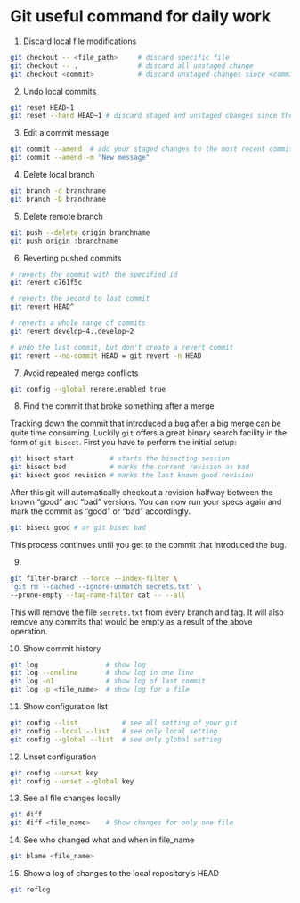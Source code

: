 # Git useful command for daily work

1. Discard local file modifications

```bash
git checkout -- <file_path>     # discard specific file
git checkout -- .               # discard all unstaged change
git checkout <commit>           # discard unstaged changes since <commit>.
```

2. Undo local commits

```bash
git reset HEAD~1
git reset --hard HEAD~1 # discard staged and unstaged changes since the most recent commit.
```

3. Edit a commit message

```bash
git commit --amend  # add your staged changes to the most recent commit
git commit --amend -m "New message"
```

4. Delete local branch

```bash
git branch -d branchname
git branch -D branchname
```

5. Delete remote branch

```bash
git push --delete origin branchname
git push origin :branchname
```

6. Reverting pushed commits

```bash
# reverts the commit with the specified id
git revert c761f5c

# reverts the second to last commit
git revert HEAD^

# reverts a whole range of commits
git revert develop~4..develop~2

# undo the last commit, but don't create a revert commit 
git revert --no-commit HEAD = git revert -n HEAD
```

7. Avoid repeated merge conflicts

```bash
git config --global rerere.enabled true
```

8. Find the commit that broke something after a merge

Tracking down the commit that introduced a bug after a big merge can be quite time consuming. Luckily `git` offers a great binary search facility in the form of `git-bisect`. First you have to perform the initial setup:

```bash
git bisect start         # starts the bisecting session
git bisect bad           # marks the current revision as bad
git bisect good revision # marks the last known good revision
```

After this git will automatically checkout a revision halfway between the known “good” and “bad” versions. You can now run your specs again and mark the commit as “good” or “bad” accordingly.

```bash
git bisect good # or git bisec bad
```

This process continues until you get to the commit that introduced the bug.

9. 

```bash
git filter-branch --force --index-filter \
'git rm --cached --ignore-unmatch secrets.txt' \
--prune-empty --tag-name-filter cat -- --all
```

This will remove the file `secrets.txt` from every branch and tag. It will also remove any commits that would be empty as a result of the above operation.

10. Show commit history

```bash
git log                 # show log
git log --oneline       # show log in one line
git log -n1             # show log of last commit
git log -p <file_name>  # show log for a file
```

11. Show configuration list

```bash
git config --list           # see all setting of your git
git config --local --list   # see only local setting
git config --global --list  # see only global setting
```

12. Unset configuration

```bash
git config --unset key
git config --unset --global key
```

13. See all file changes locally

```bash
git diff
git diff <file_name>    # Show changes for only one file
```

14. See who changed what and when in file_name

```bash
git blame <file_name>
```

15. Show a log of changes to the local repository’s HEAD

```bash
git reflog
```


